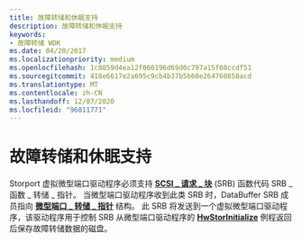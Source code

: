```yaml
---
title: 故障转储和休眠支持
description: 故障转储和休眠支持
keywords:
- 故障转储 WDK
ms.date: 04/20/2017
ms.localizationpriority: medium
ms.openlocfilehash: 1c8859d4ea12f060196d69d0c797a15f08ccdf51
ms.sourcegitcommit: 418e6617e2a695c9cb4b37b5b60e264760858acd
ms.translationtype: MT
ms.contentlocale: zh-CN
ms.lasthandoff: 12/07/2020
ms.locfileid: "96811771"
---
```

# <a name="crash-dump-and-hibernation-support"></a>故障转储和休眠支持


Storport 虚拟微型端口驱动程序必须支持 [**SCSI \_ 请求 \_ 块**](/windows-hardware/drivers/ddi/srb/ns-srb-_scsi_request_block) (SRB) 函数代码 SRB \_ 函数 \_ 转储 \_ 指针。 当微型端口驱动程序收到此类 SRB 时，DataBuffer SRB 成员指向 [**微型端口 \_ 转储 \_ 指针**](/windows-hardware/drivers/ddi/storport/ns-storport-_miniport_dump_pointers) 结构。 此 SRB 将发送到一个虚拟微型端口驱动程序，该驱动程序用于控制 SRB 从微型端口驱动程序的 [**HwStorInitialize**](/windows-hardware/drivers/ddi/storport/nc-storport-hw_initialize) 例程返回后保存故障转储数据的磁盘。

 

